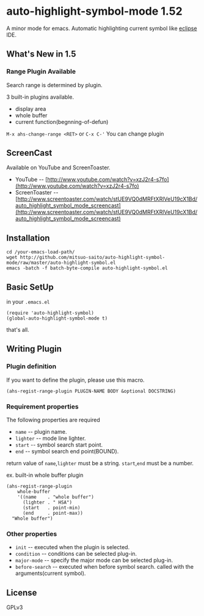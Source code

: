 auto-highlight-symbol-mode 1.52
===============================

A minor mode for emacs.   Automatic highlighting current symbol like [eclipse](http://www.eclipse.org) IDE.

What's New in 1.5
-----------------

### Range Plugin Available

Search range is determined by plugin.

3 built-in plugins available.

* display area
* whole buffer
* current function(begnning-of-defun)

`M-x ahs-change-range <RET>` or `C-x C-'` You can change plugin

ScreenCast
----------

Available on YouTube and ScreenToaster.

* YouTube -- [http://www.youtube.com/watch?v=xzJ2r4-s7fo](http://www.youtube.com/watch?v=xzJ2r4-s7fo)
* ScreenToaster -- [http://www.screentoaster.com/watch/stUE9VQ0dMRFtXRlVeU19cX1Bd/auto_highlight_symbol_mode_screencast](http://www.screentoaster.com/watch/stUE9VQ0dMRFtXRlVeU19cX1Bd/auto_highlight_symbol_mode_screencast)

Installation
------------

	cd /your-emacs-load-path/
	wget http://github.com/mitsuo-saito/auto-highlight-symbol-mode/raw/master/auto-highlight-symbol.el
	emacs -batch -f batch-byte-compile auto-highlight-symbol.el

Basic SetUp
-----------

in your `.emacs.el`

	(require 'auto-highlight-symbol)
	(global-auto-highlight-symbol-mode t)

that's all.

Writing Plugin
--------------

### Plugin definition

If you want to define the plugin, please use this macro.

	(ahs-regist-range-plugin PLUGIN-NAME BODY &optional DOCSTRING)

### Requirement properties

The following properties are required

* `name` -- plugin name.
* `lighter` -- mode line lighter.
* `start` -- symbol search start point.
* `end` -- symbol search end point(BOUND).

return value of `name`,`lighter` must be a string. `start`,`end` must be a number.

ex. built-in whole buffer plugin

    (ahs-regist-range-plugin
		whole-buffer
        '((name    . "whole buffer")
          (lighter . " HSA")
          (start   . point-min)
          (end     . point-max))
      "Whole buffer")

### Other properties

* `init` -- executed when the plugin is selected.
* `condition` -- conditions can be selected plug-in.
* `major-mode` -- specify the major mode can be selected plug-in.
* `before-search` -- executed when before symbol search. called with the arguments(current symbol).

License
-------
GPLv3
